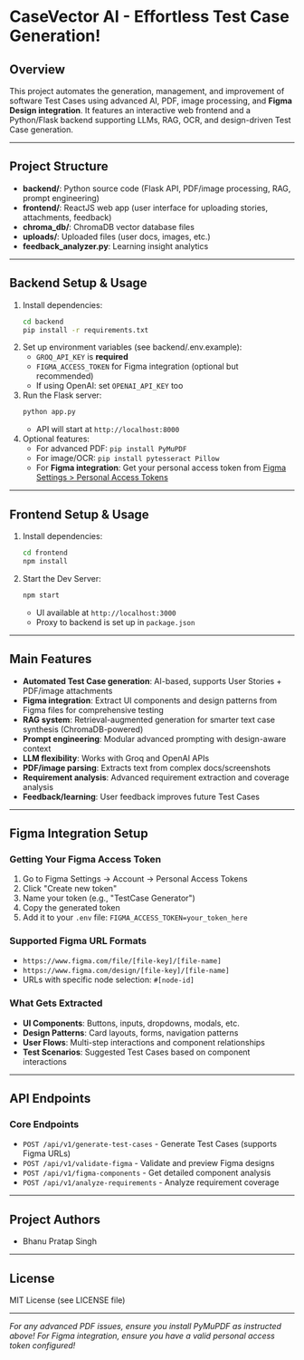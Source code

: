 # CaseVector AI - Effortless Test Case Generation!

## Overview
This project automates the generation, management, and improvement of software Test Cases using advanced AI, PDF, image processing, and **Figma Design integration**. It features an interactive web frontend and a Python/Flask backend supporting LLMs, RAG, OCR, and design-driven Test Case generation.

---

## Project Structure
- **backend/**: Python source code (Flask API, PDF/image processing, RAG, prompt engineering)
- **frontend/**: ReactJS web app (user interface for uploading stories, attachments, feedback)
- **chroma_db/**: ChromaDB vector database files
- **uploads/**: Uploaded files (user docs, images, etc.)
- **feedback_analyzer.py**: Learning insight analytics

---

## Backend Setup & Usage
1. Install dependencies:
   ```bash
   cd backend
   pip install -r requirements.txt
   ```
2. Set up environment variables (see backend/.env.example):
   - `GROQ_API_KEY` is **required**
   - `FIGMA_ACCESS_TOKEN` for Figma integration (optional but recommended)
   - If using OpenAI: set `OPENAI_API_KEY` too
3. Run the Flask server:
   ```bash
   python app.py
   ```
   - API will start at `http://localhost:8000`
4. Optional features:
   - For advanced PDF: `pip install PyMuPDF`
   - For image/OCR: `pip install pytesseract Pillow`
   - For **Figma integration**: Get your personal access token from [Figma Settings > Personal Access Tokens](https://www.figma.com/settings)

---

## Frontend Setup & Usage
1. Install dependencies:
   ```bash
   cd frontend
   npm install
   ```
2. Start the Dev Server:
   ```bash
   npm start
   ```
   - UI available at `http://localhost:3000`
   - Proxy to backend is set up in `package.json`

---

## Main Features
- **Automated Test Case generation**: AI-based, supports User Stories + PDF/image attachments
- **Figma integration**: Extract UI components and design patterns from Figma files for comprehensive testing
- **RAG system**: Retrieval-augmented generation for smarter text case synthesis (ChromaDB-powered)
- **Prompt engineering**: Modular advanced prompting with design-aware context
- **LLM flexibility**: Works with Groq and OpenAI APIs
- **PDF/image parsing**: Extracts text from complex docs/screenshots
- **Requirement analysis**: Advanced requirement extraction and coverage analysis
- **Feedback/learning**: User feedback improves future Test Cases

---

## Figma Integration Setup

### Getting Your Figma Access Token
1. Go to Figma Settings → Account → Personal Access Tokens
2. Click "Create new token"
3. Name your token (e.g., "TestCase Generator")
4. Copy the generated token
5. Add it to your `.env` file: `FIGMA_ACCESS_TOKEN=your_token_here`

### Supported Figma URL Formats
- `https://www.figma.com/file/[file-key]/[file-name]`
- `https://www.figma.com/design/[file-key]/[file-name]`
- URLs with specific node selection: `#[node-id]`

### What Gets Extracted
- **UI Components**: Buttons, inputs, dropdowns, modals, etc.
- **Design Patterns**: Card layouts, forms, navigation patterns
- **User Flows**: Multi-step interactions and component relationships
- **Test Scenarios**: Suggested Test Cases based on component interactions

---

## API Endpoints

### Core Endpoints
- `POST /api/v1/generate-test-cases` - Generate Test Cases (supports Figma URLs)
- `POST /api/v1/validate-figma` - Validate and preview Figma designs
- `POST /api/v1/figma-components` - Get detailed component analysis
- `POST /api/v1/analyze-requirements` - Analyze requirement coverage

---

## Project Authors
- Bhanu Pratap Singh

---

## License
MIT License (see LICENSE file)

---

*For any advanced PDF issues, ensure you install PyMuPDF as instructed above!*
*For Figma integration, ensure you have a valid personal access token configured!*
